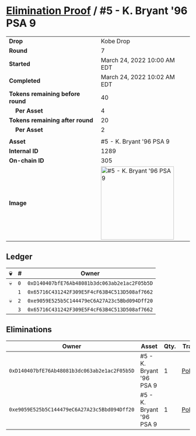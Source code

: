 # [Elimination Proof](./readme.md) / #5 - K. Bryant &#039;96 PSA 9

|||
|---|---|
| **Drop** | Kobe Drop |
| **Round** | 7 |
| **Started** | March 24, 2022 10:00 AM EDT |
| **Completed** | March 24, 2022 10:02 AM EDT |
| **Tokens remaining before round** | 40 |
| **&nbsp;&nbsp;&nbsp;&nbsp;Per Asset** | 4 |
| **Tokens remaining after round** | 20 |
| **&nbsp;&nbsp;&nbsp;&nbsp;Per Asset** | 2 |
| | |
| **Asset** | #5 - K. Bryant &#039;96 PSA 9 |
| **Internal ID** | 1289 |
| **On-chain ID** | 305 |
| **Image** | <img src="https://tcdn.blokpax.com/95d5aeda-852b-4482-90f1-ce44ddef8fdb/a5dbeb76451f83ca4e32d661f9bf4fbb60c0c4838f72e2e1ca3caa2c24571cdb.jpg" height="200" alt="#5 - K. Bryant &#039;96 PSA 9" /> |

## Ledger

| 💀 | # | Owner |
| --- | --- | --- |
| 💀 | `0` | `0xD140407bfE76Ab48081b3dc063ab2e1ac2F05b5D` |
|  | `1` | `0x65716C431242F309E5F4cF63B4C513D508af7662` |
| 💀 | `2` | `0xe9059E525b5C144479eC6A27A23c5Bbd094Dff20` |
|  | `3` | `0x65716C431242F309E5F4cF63B4C513D508af7662` |


## Eliminations

| Owner | Asset | Qty. | Transaction |
| --- | --- | --- | --- |
| `0xD140407bfE76Ab48081b3dc063ab2e1ac2F05b5D` | #5 - K. Bryant '96 PSA 9 | 1 | [Polygonscan](https://polygonscan.com/tx/0xfe95d3be22c72f42eb1819dd19a2db56eab0e7e7a3d721371e7cbe2605a49ff6) |
| `0xe9059E525b5C144479eC6A27A23c5Bbd094Dff20` | #5 - K. Bryant '96 PSA 9 | 1 | [Polygonscan](https://polygonscan.com/tx/0x7cb0fed9962bc2757bb8b038956a533db76e34f9ca2e5d387b1d8b597423eb25) |
